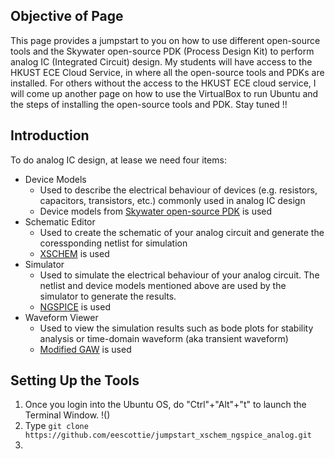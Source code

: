 ## Objective of Page
This page provides a jumpstart to you on how to use different open-source tools and the Skywater open-source PDK (Process Design Kit) to perform analog IC (Integrated Circuit) design.  My students will have access to the HKUST ECE Cloud Service, in where all the open-source tools and PDKs are installed.  For others without the access to the HKUST ECE cloud service, I will come up another page on how to use the VirtualBox to run Ubuntu and the steps of installing the open-source tools and PDK.  Stay tuned !!

## Introduction
To do analog IC design, at lease we need four items:
- Device Models
  - Used to describe the electrical behaviour of devices (e.g. resistors, capacitors, transistors, etc.) commonly used in analog IC design
  - Device models from [Skywater open-source PDK](https://github.com/google/skywater-pdk) is used
- Schematic Editor
  - Used to create the schematic of your analog circuit and generate the coressponding netlist for simulation
  - [XSCHEM](https://github.com/StefanSchippers/xschem) is used
- Simulator
  - Used to simulate the electrical behaviour of your analog circuit.  The netlist and device models mentioned above are used by the simulator to generate the results.
  - [NGSPICE](https://ngspice.sourceforge.io/) is used
- Waveform Viewer
  - Used to view the simulation results such as bode plots for stability analysis or time-domain waveform (aka transient waveform)
  - [Modified GAW](https://github.com/StefanSchippers/xschem-gaw) is used

## Setting Up the Tools
1. Once you login into the Ubuntu OS, do "Ctrl"+"Alt"+"t" to launch the Terminal Window. !()
2. Type `git clone https://github.com/eescottie/jumpstart_xschem_ngspice_analog.git`
3. 
